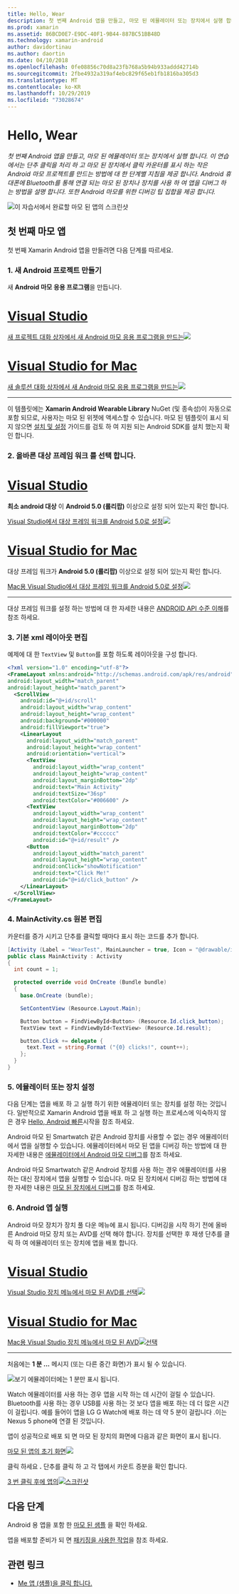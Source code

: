 ```yaml
---
title: Hello, Wear
description: 첫 번째 Android 앱을 만들고, 마모 된 에뮬레이터 또는 장치에서 실행 합니다. 이 연습에서는 단추 클릭을 처리 하 고 마모 된 장치에서 클릭 카운터를 표시 하는 작은 Android 마모 프로젝트를 만드는 방법에 대 한 단계별 지침을 제공 합니다. Android 휴대폰에 Bluetooth를 통해 연결 되는 마모 된 장치나 장치를 사용 하 여 앱을 디버그 하는 방법을 설명 합니다. 또한 Android 마모를 위한 디버깅 팁 집합을 제공 합니다.
ms.prod: xamarin
ms.assetid: 86BCD0E7-E9DC-40F1-9B44-887BC51BB48D
ms.technology: xamarin-android
author: davidortinau
ms.author: daortin
ms.date: 04/10/2018
ms.openlocfilehash: 0fe08856c70d8a23fb768a5b94b933addd42714b
ms.sourcegitcommit: 2fbe4932a319af4ebc829f65eb1fb1816ba305d3
ms.translationtype: MT
ms.contentlocale: ko-KR
ms.lasthandoff: 10/29/2019
ms.locfileid: "73028674"
---
```

# <a name="hello-wear"></a>Hello, Wear

_첫 번째 Android 앱을 만들고, 마모 된 에뮬레이터 또는 장치에서 실행 합니다. 이 연습에서는 단추 클릭을 처리 하 고 마모 된 장치에서 클릭 카운터를 표시 하는 작은 Android 마모 프로젝트를 만드는 방법에 대 한 단계별 지침을 제공 합니다. Android 휴대폰에 Bluetooth를 통해 연결 되는 마모 된 장치나 장치를 사용 하 여 앱을 디버그 하는 방법을 설명 합니다. 또한 Android 마모를 위한 디버깅 팁 집합을 제공 합니다._

![이 자습서에서 완료할 마모 된 앱의 스크린샷](hello-wear-images/example.png)

## <a name="your-first-wear-app"></a>첫 번째 마모 앱

첫 번째 Xamarin Android 앱을 만들려면 다음 단계를 따르세요.

### <a name="1-create-a-new-android-project"></a>1. 새 Android 프로젝트 만들기

새 **Android 마모 응용 프로그램**을 만듭니다.

<!-- markdownlint-disable MD001 -->

# <a name="visual-studiotabwindows"></a>[Visual Studio](#tab/windows)

[새 프로젝트 대화 상자에서 새 Android 마모 응용 프로그램을 만드는![](hello-wear-images/vs/new-solution-sml.w157.png)](hello-wear-images/vs/new-solution.w157.png#lightbox)

# <a name="visual-studio-for-mactabmacos"></a>[Visual Studio for Mac](#tab/macos)

[새 솔루션 대화 상자에서 새 Android 마모 응용 프로그램을 만드는![](hello-wear-images/xs/new-solution-sml.png)](hello-wear-images/xs/new-solution.png#lightbox)

-----

이 템플릿에는 **Xamarin Android Wearable Library** NuGet (및 종속성)이 자동으로 포함 되므로, 사용자는 마모 된 위젯에 액세스할 수 있습니다. 마모 된 템플릿이 표시 되지 않으면 [설치 및 설정](~/android/wear/get-started/installation.md) 가이드를 검토 하 여 지원 되는 Android SDK를 설치 했는지 확인 합니다. 

### <a name="2-choose-the-correct-target-framework"></a>2. 올바른 **대상 프레임 워크** 를 선택 합니다.

# <a name="visual-studiotabwindows"></a>[Visual Studio](#tab/windows)

**최소 android 대상** 이 **Android 5.0 (롤리팝)** 이상으로 설정 되어 있는지 확인 합니다. 

[Visual Studio에서 대상 프레임 워크를 Android 5.0로 설정![](hello-wear-images/vs/target-framework-sml.png)](hello-wear-images/vs/target-framework.png#lightbox)

# <a name="visual-studio-for-mactabmacos"></a>[Visual Studio for Mac](#tab/macos)

대상 프레임 워크가 **Android 5.0 (롤리팝)** 이상으로 설정 되어 있는지 확인 합니다.

[Mac용 Visual Studio에서 대상 프레임 워크를 Android 5.0로 설정![](hello-wear-images/xs/target-framework-sml.png)](hello-wear-images/xs/target-framework.png#lightbox)

-----

대상 프레임 워크를 설정 하는 방법에 대 한 자세한 내용은 [ANDROID API 수준 이해](~/android/app-fundamentals/android-api-levels.md)를 참조 하세요.

### <a name="3-edit-the-mainaxml-layout"></a>3. **기본 xml** 레이아웃 편집

예제에 대 한 `TextView` 및 `Button`를 포함 하도록 레이아웃을 구성 합니다. 

```xml
<?xml version="1.0" encoding="utf-8"?>
<FrameLayout xmlns:android="http://schemas.android.com/apk/res/android"
android:layout_width="match_parent"
android:layout_height="match_parent">
  <ScrollView
    android:id="@+id/scroll"
    android:layout_width="wrap_content"
    android:layout_height="wrap_content"
    android:background="#000000"
    android:fillViewport="true">
    <LinearLayout
      android:layout_width="match_parent"
      android:layout_height="wrap_content"
      android:orientation="vertical">
      <TextView
        android:layout_width="wrap_content"
        android:layout_height="wrap_content"
        android:layout_marginBottom="2dp"
        android:text="Main Activity"
        android:textSize="36sp"
        android:textColor="#006600" />
      <TextView
        android:layout_width="wrap_content"
        android:layout_height="wrap_content"
        android:layout_marginBottom="2dp"
        android:textColor="#cccccc"
        android:id="@+id/result" />
      <Button
        android:layout_width="match_parent"
        android:layout_height="wrap_content"
        android:onClick="showNotification"
        android:text="Click Me!"
        android:id="@+id/click_button" />
    </LinearLayout>
  </ScrollView>
</FrameLayout>
```

### <a name="4-edit-the-mainactivitycs-source"></a>4. **MainActivity.cs** 원본 편집

카운터를 증가 시키고 단추를 클릭할 때마다 표시 하는 코드를 추가 합니다. 

```csharp
[Activity (Label = "WearTest", MainLauncher = true, Icon = "@drawable/icon")]
public class MainActivity : Activity
{
  int count = 1;

  protected override void OnCreate (Bundle bundle)
  {
    base.OnCreate (bundle);

    SetContentView (Resource.Layout.Main);

    Button button = FindViewById<Button> (Resource.Id.click_button);
    TextView text = FindViewById<TextView> (Resource.Id.result);

    button.Click += delegate {
      text.Text = string.Format ("{0} clicks!", count++);
    };
  }
}
```

### <a name="5-setup-an-emulator-or-device"></a>5. 에뮬레이터 또는 장치 설정

다음 단계는 앱을 배포 하 고 실행 하기 위한 에뮬레이터 또는 장치를 설정 하는 것입니다. 일반적으로 Xamarin Android 앱을 배포 하 고 실행 하는 프로세스에 익숙하지 않은 경우 [Hello, Android 빠른](~/android/get-started/hello-android/hello-android-quickstart.md)시작을 참조 하세요.

Android 마모 된 Smartwatch 같은 Android 장치를 사용할 수 없는 경우 에뮬레이터에서 앱을 실행할 수 있습니다. 에뮬레이터에서 마모 된 앱을 디버깅 하는 방법에 대 한 자세한 내용은 [에뮬레이터에서 Android 마모 디버그](~/android/wear/deploy-test/debug-on-emulator.md)를 참조 하세요.

Android 마모 Smartwatch 같은 Android 장치를 사용 하는 경우 에뮬레이터를 사용 하는 대신 장치에서 앱을 실행할 수 있습니다. 마모 된 장치에서 디버깅 하는 방법에 대 한 자세한 내용은 [마모 된 장치에서 디버그](~/android/wear/deploy-test/debug-on-device.md)를 참조 하세요.

### <a name="6-run-the-android-wear-app"></a>6. Android 앱 실행

Android 마모 장치가 장치 풀 다운 메뉴에 표시 됩니다. 디버깅을 시작 하기 전에 올바른 Android 마모 장치 또는 AVD를 선택 해야 합니다. 장치를 선택한 후 재생 단추를 클릭 하 여 에뮬레이터 또는 장치에 앱을 배포 합니다.

# <a name="visual-studiotabwindows"></a>[Visual Studio](#tab/windows)

[Visual Studio 장치 메뉴에서 마모 된 AVD를 선택![](hello-wear-images/vs/choose-wear-sim.png)](hello-wear-images/vs/choose-wear-sim.png#lightbox)

# <a name="visual-studio-for-mactabmacos"></a>[Visual Studio for Mac](#tab/macos)

[Mac용 Visual Studio 장치 메뉴에서 마모 된 AVD![선택](hello-wear-images/xs/choose-wear-sim.png)](hello-wear-images/xs/choose-wear-sim.png#lightbox)

-----

처음에는 **1 분 ...** 메시지 (또는 다른 중간 화면)가 표시 될 수 있습니다. 

![보기 에뮬레이터에는 1 분만 표시 됩니다.](hello-wear-images/please-wait.png)

Watch 에뮬레이터를 사용 하는 경우 앱을 시작 하는 데 시간이 걸릴 수 있습니다. Bluetooth를 사용 하는 경우 USB를 사용 하는 것 보다 앱을 배포 하는 데 더 많은 시간이 걸립니다. 예를 들어이 앱을 LG G Watch에 배포 하는 데 약 5 분이 걸립니다 .이는 Nexus 5 phone에 연결 된 것입니다.

앱이 성공적으로 배포 되 면 마모 된 장치의 화면에 다음과 같은 화면이 표시 됩니다.

[마모 된 앱의 초기 화면![](hello-wear-images/mainactivity-screen.png)](hello-wear-images/mainactivity-screen.png#lightbox)

클릭 하세요 **.** 단추를 클릭 하 고 각 탭에서 카운트 증분을 확인 합니다.

[3 번 클릭 후에 앱의![스크린샷](hello-wear-images/mainactivity-counts.png)](hello-wear-images/mainactivity-counts.png#lightbox)

## <a name="next-steps"></a>다음 단계

Android 용 앱을 포함 한 [마모 된 샘플](https://docs.microsoft.com/samples/browse/?products=xamarin&term=Xamarin.Android+wear) 을 확인 하세요.

앱을 배포할 준비가 되 면 [패키징을 사용한 작업](~/android/wear/deploy-test/packaging.md)을 참조 하세요.

## <a name="related-links"></a>관련 링크

- [Me 앱 (샘플)을 클릭 합니다.](https://docs.microsoft.com/samples/xamarin/monodroid-samples/wear-weartest)
